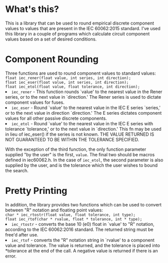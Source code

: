 <h1>What's this?</h1>
This is a library that can be used to round empirical discrete component
values to values that are present in the IEC 60062:2015 standard. I've used
this library in a couple of programs which calculate circuit component values
based on a set of desired conditions.<br/>
<h1>Component Rounding</h1>
Three functions are used to round component values to standard values:<br/>
<code>float iec_rener(float value, int series, int direction);</code><br/>
<code>float iec_eser(float value, int series, int direction);</code><br/>
<code>float iec_etol(float value, float tolerance, int direction);</code><br/>


<list>
  <li/><code>iec_rener</code> - This function rounds `value' to the nearest
  value in the Rener series, or to the next value in `direction.' The Rener
  series is used to dictate component values for fuses.
  <li/><code>iec_eser</code> - Round `value' to the nearest value in the IEC E
  series `series,' or to the next value in direction `direction.' The E
  series dictates component values for all other passive discrete components.
  <li/><code>iec_etol</code> - Round `value' to the nearest value in the IEC E
  series with tolerance `tolerance,' or to the next value in `direction.' This
  fn may be used in lieu of iec_eser() if the series is not known. THE VALUE
  RETURNED IS NOT GUARANTEED TO BE WITHIN THE TOLERANCE SPECIFIED.
</list><br/>

With the exception of the third function, the only function parameter supplied
"by the user" is the first, <code>value</code>. The final two should be macros
defined in iec60062.h. In the case of <code>iec_etol</code>, the second
parameter is also supplied by the user, and is the tolerance which the user
wishes to bound the search.</p>

<h1>Pretty Printing</h1>
In addition, the library provides two functions which can be used to convert
between "R" notation and floating point values:<br/>
<code>char * iec_rtostr(float value, float tolerance, int type);</code><br/>
<code>float iec_rtof(char * rvalue, float * tolerance, int * type);</code><br/>

<list>
  <li/><code>iec_rtostr</code> - converts the base 10 (e0) float in `value'
  to "R" notation, according to the IEC 60062:2016 standard. The returned
  string must be free'd after use.
  <li/><code>iec_rtof</code> - converts the "R" notation string in `rvalue'
  to a component value and tolerance. The value is returned, and the
  tolerance is placed into *tolerance at the end of the call. A negative
  value is returned if there is an error.
</list>
